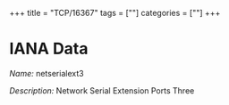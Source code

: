 +++
title = "TCP/16367"
tags = [""]
categories = [""]
+++

# IANA Data

_Name:_ netserialext3

_Description:_ Network Serial Extension Ports Three

